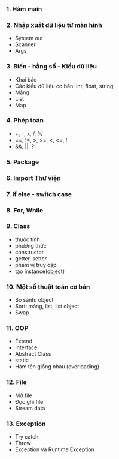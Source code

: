 ### 1. Hàm main
### 2. Nhập xuất dữ liệu từ màn hình
+ System out
+ Scanner 
+ Args
### 3. Biến - hằng số - Kiểu dữ liệu
+ Khai báo 
+ Các kiểu dữ liệu cơ bản: int, float, string 
+ Mảng
+ List 
+ Map
### 4. Phép toán 
+ +, -, x, /, %
+ ==, !=, >, >=, <, <=, !
+ &&, ||, ?
### 5. Package
### 6. Import Thư viện
### 7. If else - switch case
### 8. For, While  
### 9. Class
+ thuộc tính
+ phương thức 
+ constructor
+ getter, setter
+ phạm vị truy cập 
+ tạo instance(object)
### 10. Một số thuật toán cơ bản 
+ So sánh: object
+ Sort: mảng, list, list object 
+ Swap 
### 11. OOP 
+ Extend
+ Interface
+ Abstract Class
+ static 
+ Hàm tên giống nhau (overloading)
### 12. File 
+ Mở file 
+ Đọc ghi file 
+ Stream data
### 13. Exception 
+ Try catch 
+ Throw 
+ Exception và Runtime Exception 
